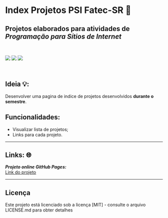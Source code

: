 # Index Projetos PSI Fatec-SR 🤙
## Projetos elaborados para atividades de ***Programação para Sítios de Internet***

<br>
<p float="left">
 <img src="https://img.shields.io/badge/JavaScript-F7DF1E?style=for-the-badge&logo=javascript&logoColor=black">
 <img src="https://img.shields.io/badge/bootstrap-%23563D7C.svg?style=for-the-badge&logo=bootstrap&logoColor=white">
 <img src="https://img.shields.io/badge/Windows%20xp-003399?style=for-the-badge&logo=windowsxp&logoColor=white">
</p>
<br>

## Ideia 💡:
Desenvolver uma pagina de indice de projetos desenvolvidos **durante o semestre**.

## Funcionalidades:
- Visualizar lista de projetos;
- Links para cada projeto.

---
## Links: 🌐
***Projeto online GitHub Pages:***<br>
[<ins>Link do projeto</ins>](https://caioliveira277.github.io/index-projetos-js-fatec/)


---
## Licença
Este projeto está licenciado sob a licença [MIT] - consulte o arquivo LICENSE.md para obter detalhes
